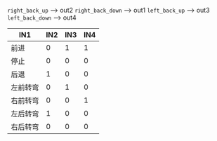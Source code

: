 
`right_back_up` --> out2
`right_back_down` --> out1
`left_back_up` --> out3
`left_back_down` --> out4

|IN1|IN2|IN3|IN4|
|---|---|---|---| 
|前进|0| 1 |1 |0 |
|停止| 0| 0| 0| 0| 
|后退| 1| 0| 0| 1 |
|左前转弯| 0 |1 |0| 0 |
|右前转弯|0 |0| 1| 0| 
|左后转弯|1 |0| 0| 0| 
|右后转弯| 0 |0 |0 |1|
